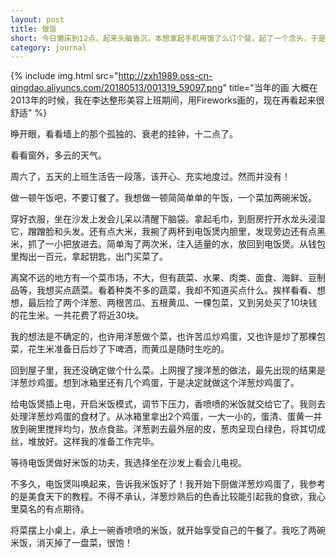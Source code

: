 ```yaml
---
layout: post
title: 做饭
short: 今日懒床到12点，起来头脑昏沉，本想拿起手机用饿了么订个餐，起了一个念头，于是决定不订餐
category: journal
---
```


{% include img.html src="http://zxh1989.oss-cn-qingdao.aliyuncs.com/20180513/001319_59097.png" title="当年的画
大概在2013年的时候，我在李达整形美容上班期间，用Fireworks画的，现在再看起来很舒适" %}

睁开眼，看看墙上的那个孤独的、衰老的挂钟，十二点了。

看看窗外，多云的天气。

周六了，五天的上班生活告一段落，该开心、充实地度过。然而并没有！

做一顿午饭吧，不要订餐了。我想做一顿简简单单的午饭，一个菜加两碗米饭。

穿好衣服，坐在沙发上发会儿呆以清醒下脑袋。拿起毛巾，到厨房拧开水龙头浸湿它，蹭蹭脸和头发。还有点大米，我捥了两杯到电饭煲内胆里，发现旁边还有点黑米，抓了一小把放进去。简单淘了两次米，注入适量的水，放回到电饭煲。从钱包里掏出一百元，拿起钥匙，出门买菜了。

离窝不远的地方有一个菜市场，不大，但有蔬菜、水果、肉类、面食、海鲜、豆制品等，我想买点蔬菜。看着种类不多的蔬菜，我却不知道买点什么。挨样看看、想想，最后捡了两个洋葱、两根苦瓜、五根黄瓜、一棵包菜，又到另处买了10块钱的花生米。一共花费了将近30块。

我的想法是不确定的，也许用洋葱做个菜，也许苦瓜炒鸡蛋，又也许是炒了那棵包菜，花生米准备日后炒了下啤酒，而黄瓜是随时生吃的。

回到屋子里，我还没确定做个什么菜。上网搜了搜洋葱的做法，最先出现的结果是洋葱炒鸡蛋。想到冰箱里还有几个鸡蛋，于是决定就做这个洋葱炒鸡蛋了。

给电饭煲插上电，开启米饭模式，调节下压力，香喷喷的米饭就交给它了。我则去处理洋葱炒鸡蛋的食材了。从冰箱里拿出2个鸡蛋，一大一小的，蛋清、蛋黄一并放到碗里搅拌均匀，放点食盐。洋葱剥去最外层的皮，葱肉呈现白绿色，将其切成丝，堆放好。这样我的准备工作完毕。

等待电饭煲做好米饭的功夫，我选择坐在沙发上看会儿电视。

不多久，电饭煲叫唤起来，告诉我米饭好了！我开始下厨做洋葱炒鸡蛋了，我参考的是美食天下的教程。不得不承认，洋葱炒熟后的色香比较能引起我的食欲，我心里莫名的有点期待。

将菜摆上小桌上，承上一碗香喷喷的米饭，就开始享受自己的午餐了。我吃了两碗米饭，消灭掉了一盘菜，很饱！
